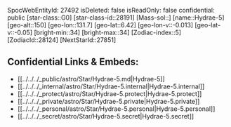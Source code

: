 ﻿---
location: [6.42,-131.7,150]
type: Star
tags:
- astro/Star

---
SpocWebEntityId: 27492
isDeleted: false
isReadOnly: false
confidential: public
[star-class::G0]
[star-class-id::28191]
[Mass-sol::]
[name::Hydrae-5]
[geo-alt::150]
[geo-lon::131.7]
[geo-lat::6.42]
[geo-lon-v::-0.013]
[geo-lat-v::-0.05]
[bright-min::34]
[bright-max::34]
[Zodiac-index::5]
[ZodiacId::28124]
[NextStarId::27851]



## Confidential Links & Embeds: 
- [[../../../_public/astro/Star/Hydrae-5.md|Hydrae-5]] 
- [[../../../_internal/astro/Star/Hydrae-5.internal|Hydrae-5.internal]] 
- [[../../../_protect/astro/Star/Hydrae-5.protect|Hydrae-5.protect]] 
- [[../../../_private/astro/Star/Hydrae-5.private|Hydrae-5.private]] 
- [[../../../_personal/astro/Star/Hydrae-5.personal|Hydrae-5.personal]] 
- [[../../../_secret/astro/Star/Hydrae-5.secret|Hydrae-5.secret]]

